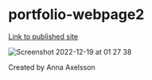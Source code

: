 # portfolio-webpage2

[Link to published site](https://annaaxelsson051.github.io/portfolio-webpage2/)

![Screenshot 2022-12-19 at 01 27 38](https://user-images.githubusercontent.com/103879144/208327612-e029b124-e4ae-41f0-ba4c-a407cbe54e1b.png)

Created by Anna Axelsson

